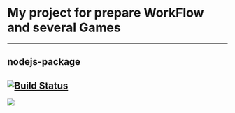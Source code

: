 
My project for prepare WorkFlow and several Games
=====================
---
nodejs-package
---
[![Build Status](https://travis-ci.org/fill1986/frontend-project-lvl1.svg?branch=master)](https://travis-ci.org/fill1986/frontend-project-lvl1)
---
<a href="https://asciinema.org/a/svQHn4iUjfNZwYA0F8Ta4MP5R" target="_blank"><img src="https://asciinema.org/a/svQHn4iUjfNZwYA0F8Ta4MP5R.svg" /></a>
